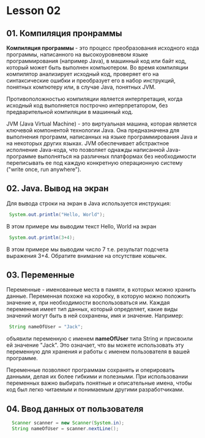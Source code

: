 # Lesson 02

## 01. Компиляция пронраммы

**Компиляция программы** - это процесс преобразования исходного кода программы, написанного на высокоуровневом языке программирования (например Java), в машинный код или байт код, который может 
быть выполнен компьютером. Во время компиляции компилятор анализирует исходный код, проверяет его на синтаксические ошибки и преобразует его в набор инструкций, понятных компютеру или, в случае Java, понятных JVM.

Противоположностью компиляции является интерпретация, когда исходный код выполняется построчно интерпретатором, без предварительной компиляции в машинный код. 

JVM (Java Virtual Machine) - это виртуальная машина, которая является ключевой компонентой технологии Java. Она предназначена для выполнения программ, написанных на языке программирования Java 
и на некоторых других языках. JVM обеспечивает абстрактное исполнение Java-кода, что позволяет однажды написанной Java-программе выполняться на различных платформах без необходимости переписывать 
ее под каждую конкретную операционную систему ("write once, run anywhere").


## 02. Java. Вывод на экран
Для вывода строки на экран в Java используется инструкция:

```Java
 System.out.println("Hello, World");
```
В этом примере мы выводим текст Hello, World на экран

```Java
 System.out.println(3+4);
```
В этом примере мы выводим число 7 т.е. результат подсчета выражения 3+4. Обратите внимание на отсутствие ковычек.


## 03. Переменные

Переменные - именованные места в памяти, в которых можно хранить данные. Переменная похоже на коробку, в которую можно положить значение и, при необходимости воспользоваться им. 
Каждая переменная имеет тип данных, который определяет, какие виды значений могут быть в ней сохранены, имя и значение.
Например:
```Java
 String nameOfUser = "Jack";
```
объявили переменную с именем **nameOfUser** типа String и присвоили ей значение "Jack". Это означает, что вы можете использовать эту переменную для хранения и работы с именем пользователя в вашей программе.  


Переменные позволяют программам сохранять и оперировать данными, делая их более гибкими и полезными. 
При использовании переменных важно выбирать понятные и описательные имена, чтобы код был легко читаемым и понимаемым другими разработчиками.


## 04. Ввод данных от пользователя


```Java
  Scanner scanner = new Scanner(System.in);
  String nameOfUser = scanner.nextLine();
```